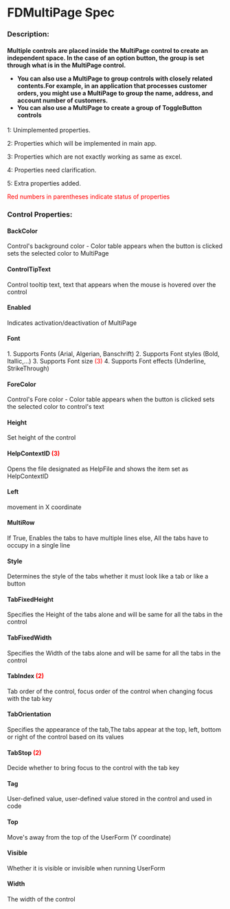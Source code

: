 # FDMultiPage Spec

<h3><b>Description:</b></h3>
<h4>Multiple controls are placed inside the MultiPage control to create an independent space.
In the case of an option button, the group is set through what is in the MultiPage control.
	<ul>
    <li>You can also use a MultiPage to group controls with closely related contents.For example, in an application that processes customer orders, you might use a MultiPage to group the name, address, and account number of customers.</li>
    <li>You can also use a MultiPage to create a group of ToggleButton controls</li>
    </ul>
</h4>

<span>1: Unimplemented properties.</span>

<span>2: Properties which will be implemented in main app.</span>

<span>3: Properties which are not exactly working as same as excel.</span>

<span>4: Properties need clarification.</span>

<span>5: Extra properties added.</span>

<span style='color:red'>Red numbers in parentheses indicate status of properties</span>

<h3><b>Control Properties:</b></h3>

<h4>BackColor</h4>
<span>Control's background color - Color table appears when the button is clicked sets the selected color to MultiPage</span>

<h4>ControlTipText</h4>
<span>Control tooltip text, text that appears when the mouse is hovered over the control</span>

<h4>Enabled</h4>
<span>Indicates activation/deactivation of MultiPage</span>

<h4>Font</h4>
<span>1. Supports Fonts (Arial, Algerian, Banschrift)
2. Supports Font styles (Bold, Itallic,...)
3. Supports Font size <span style='color:red'>(3)</span>
4. Supports Font effects (Underline, StrikeThrough)</span>

<h4>ForeColor</h4>
<span>Control's Fore color - Color table appears when the button is clicked sets the selected color to control's text</span>

<h4>Height </h4>
<span>Set height of the control </span>

<h4>HelpContextID <span style='color:red'>(3)</span></h4>
<span> Opens the file designated as HelpFile and shows the item set as HelpContextID</span>

<h4>Left</h4>
<span>movement in X coordinate</span>

<h4>MultiRow</h4>
<span>If True, Enables the tabs to have multiple lines else, All the tabs have to occupy in a single line</span>

<h4>Style</h4>
<span>Determines the style of the tabs whether it must look like a tab or like a button</span>

<h4>TabFixedHeight</h4>
<span>Specifies the Height of the tabs alone and will be same for all the tabs in the control</span>

<h4>TabFixedWidth</h4>
<span>Specifies the Width of the tabs alone and will be same for all the tabs in the control</span>

<h4>TabIndex <span style="color:red;">(2)</span></h4>
<span>Tab order of the control, focus order of the control when changing focus with the tab key</span>

<h4>TabOrientation </h4>
<span>Specifies the appearance of the tab,The tabs appear at the top, left, bottom or right of the control based on its values</span>

<h4>TabStop <span style="color:red;">(2)</span></h4>
<span>Decide whether to bring focus to the control with the tab key </span>

<h4>Tag </h4>
<span>User-defined value, user-defined value stored in the control and used in code </span>
 
<h4>Top</h4>
<span>Move's away from the top of the UserForm (Y coordinate)</span>

<h4>Visible</h4>
<span>Whether it is visible or invisible when running UserForm</span>

<h4>Width </h4>
<span>The width of the control</span>